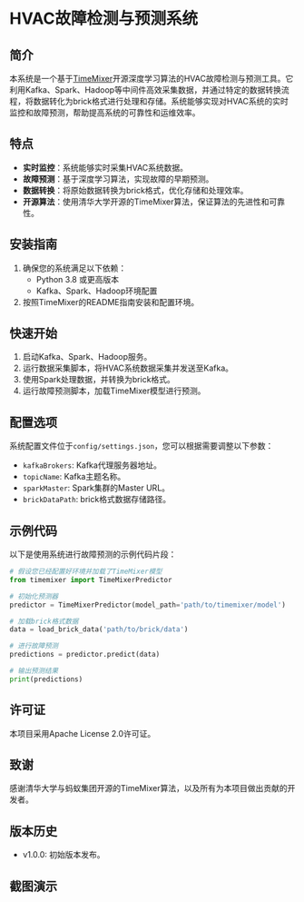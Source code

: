 # HVAC故障检测与预测系统

## 简介
本系统是一个基于[TimeMixer](https://github.com/kwuking/TimeMixer)开源深度学习算法的HVAC故障检测与预测工具。它利用Kafka、Spark、Hadoop等中间件高效采集数据，并通过特定的数据转换流程，将数据转化为brick格式进行处理和存储。系统能够实现对HVAC系统的实时监控和故障预测，帮助提高系统的可靠性和运维效率。

## 特点
- **实时监控**：系统能够实时采集HVAC系统数据。
- **故障预测**：基于深度学习算法，实现故障的早期预测。
- **数据转换**：将原始数据转换为brick格式，优化存储和处理效率。
- **开源算法**：使用清华大学开源的TimeMixer算法，保证算法的先进性和可靠性。

## 安装指南
1. 确保您的系统满足以下依赖：
   - Python 3.8 或更高版本
   - Kafka、Spark、Hadoop环境配置
3. 按照TimeMixer的README指南安装和配置环境。

## 快速开始
1. 启动Kafka、Spark、Hadoop服务。
2. 运行数据采集脚本，将HVAC系统数据采集并发送至Kafka。
3. 使用Spark处理数据，并转换为brick格式。
4. 运行故障预测脚本，加载TimeMixer模型进行预测。

## 配置选项
系统配置文件位于`config/settings.json`，您可以根据需要调整以下参数：
- `kafkaBrokers`: Kafka代理服务器地址。
- `topicName`: Kafka主题名称。
- `sparkMaster`: Spark集群的Master URL。
- `brickDataPath`: brick格式数据存储路径。

## 示例代码
以下是使用系统进行故障预测的示例代码片段：
```python
# 假设您已经配置好环境并加载了TimeMixer模型
from timemixer import TimeMixerPredictor

# 初始化预测器
predictor = TimeMixerPredictor(model_path='path/to/timemixer/model')

# 加载brick格式数据
data = load_brick_data('path/to/brick/data')

# 进行故障预测
predictions = predictor.predict(data)

# 输出预测结果
print(predictions)
```

## 许可证
本项目采用Apache License 2.0许可证。

## 致谢

感谢清华大学与蚂蚁集团开源的TimeMixer算法，以及所有为本项目做出贡献的开发者。

## 版本历史

- v1.0.0: 初始版本发布。

## 截图演示